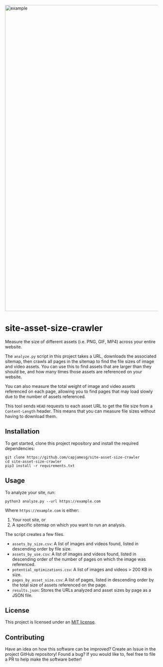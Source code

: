 <img width="1009" alt="example" src="https://github.com/capjamesg/site-asset-size-crawler/assets/37276661/f6584c28-bf71-4ab8-9788-4de7ee6f67ae">

# site-asset-size-crawler

Measure the size of different assets (i.e. PNG, GIF, MP4) across your entire website.

The `analyze.py` script in this project takes a URL, downloads the associated sitemap, then crawls all pages in the sitemap to find the file sizes of image and video assets. You can use this to find assets that are larger than they should be, and how many times those assets are referenced on your website. 

You can also measure the total weight of image and video assets referenced on each page, allowing you to find pages that may load slowly due to the number of assets referenced.

This tool sends `HEAD` requests to each asset URL to get the file size from a `Content-Length` header. This means that you can measure file sizes without having to download them.

## Installation

To get started, clone this project repository and install the required dependencies:

```
git clone https://github.com/capjamesg/site-asset-size-crawler
cd site-asset-size-crawler
pip3 install -r requirements.txt
```

## Usage

To analyze your site, run:

```
python3 analyze.py --url https://example.com
```

Where `https://example.com` is either:

1. Your root site, or
2. A specific sitemap on which you want to run an analysis.

The script creates a few files.

- `assets_by_size.csv`: A list of images and videos found, listed in descending order by file size.
- `assets_by_use.csv`: A list of images and videos found, listed in descending order of the number of pages on which the image was referenced.
- `potential_optimizations.csv`: A list of images and videos > 200 KB in size.
- `pages_by_asset_size.csv`: A list of pages, listed in descending order by the total size of assets referenced on the page.
- `results.json`: Stores the URLs analyzed and asset sizes by page as a JSON file.

## License

This project is licensed under an [MIT license](LICENSE).

## Contributing

Have an idea on how this software can be improved? Create an Issue in the project GitHub repository! Found a bug? If you would like to, feel free to file a PR to help make the software better!
